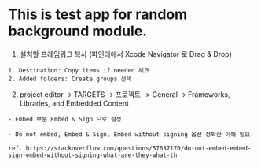 # This is test app for random background module.
1. 설치할 프레임워크 복사 (파인더에서 Xcode Navigator 로 Drag & Drop)
```
1. Destination: Copy items if needed 체크
2. Added folders: Create groups 선택
```
2. project editor -> TARGETS -> 프로젝트 -> General -> Frameworks, Libraries, and Embedded Content
```
- Embed 부분 Embed & Sign 으로 설정

- Do not embed, Embed & Sign, Embed without signing 옵션 정확한 이해 필요.

ref. https://stackoverflow.com/questions/57687170/do-not-embed-embed-sign-embed-without-signing-what-are-they-what-th
```

